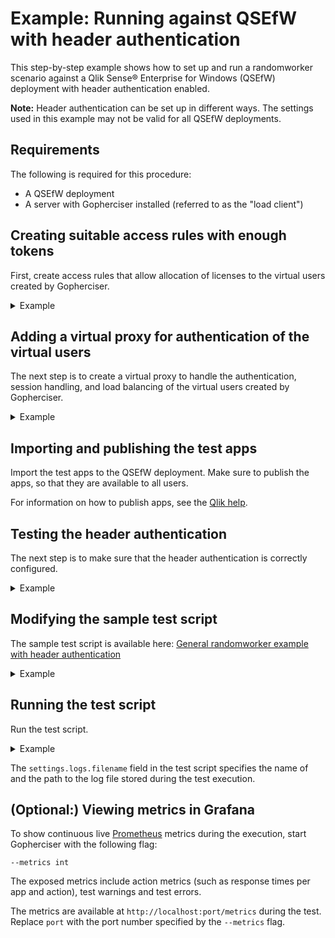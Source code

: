 # Example: Running against QSEfW with header authentication

This step-by-step example shows how to set up and run a randomworker scenario against a Qlik Sense® Enterprise for Windows (QSEfW) deployment with header authentication enabled.

**Note:** Header authentication can be set up in different ways. The settings used in this example may not be valid for all QSEfW deployments.

## Requirements

The following is required for this procedure:

* A QSEfW deployment
* A server with Gopherciser installed (referred to as the "load client")

## Creating suitable access rules with enough tokens

First, create access rules that allow allocation of licenses to the virtual users created by Gopherciser.

<details>
  
<summary>Example</summary>

In this example, a login access rule is used to allocate licenses to the virtual users created by Gopherciser. The rule allows users from a specific user directory ("anydir") to access the QSEfW deployment.

Do the following in the QSEfW deployment:

1. Open the Qlik® Management Console (QMC).
2. Go to **License management** > **Login access rules** > **Create new**.
3. Enter a name for the new login access rule in the **Name** field.
4. Enter the number of tokens allocated to the login access rule in the **Allocated tokens** field.
5. Select **Apply**. The **Create license rule** dialog appears with a default license rule selected. 
6. Select **Advanced** under **Properties** to display the code for the license rule.
7. Select **userDirectory** in the **name** drop-down.
8. Enter the name of the user directory ("anydir") in the empty field next to the **value** drop-down. 
9. Check that the code in the **Advanced** section is similar to the following: `((user.userDirectory="anydir"))`
10. Select **Apply** to create the login access rule.

For more information on how to create login access rules, see the [Qlik help](https://help.qlik.com/en-US/sense/Subsystems/ManagementConsole/Content/Sense_QMC/create-login-access.htm).

</details>

## Adding a virtual proxy for authentication of the virtual users

The next step is to create a virtual proxy to handle the authentication, session handling, and load balancing of the virtual users created by Gopherciser.

<details>

<summary>Example</summary>

Do the following in the QSEfW deployment:

1. Open the QMC.
2. Go to **Proxies**.
3. Select the proxy on the central node (**Central**) and then **Edit**.
4. Select **Virtual proxies** under **Associated items**.
5. Select **Add** > **Create new**.
6. Select **Authentication** and **Load balancing** under **Properties**.
7. Fill in the following in the **Identification** section:
   * **Description**: Enter a name for the new virtual proxy that will handle the virtual users ("virtualproxy" in this example).
   * **Prefix**: Enter the prefix to use for the new virtual proxy in the URL ("vp" in this example).
   * **Session cookie header name**: Enter the name of the http header to use for the session cookie ("X-Qlik-Session-header" in this example).
8. Fill in the following in the **Authentication** section:
   * **Anonymous access mode**: Select **No anonymous user** in the drop-down.
   * **Authentication method**: Select **Header authentication static user directory** (meaning that the user directory is set in the QMC - see **Header authentication static user directory** below) in the drop-down.
   * **Header authentication header name**: Enter the name of the http header that identifies users ("X-Qlik-User-header" in this example).
   * **Header authentication static user directory**: Enter the name of the user directory where additional information can be fetched for header authenticated users ("anydir" in this example).
9. Select **Add new server node** in the **Load balancing** section.
10. Select the engine nodes to load balance to and then select **Add**.
11. Select **Apply** to create the virtual proxy.

For information on how to create a virtual proxy, see the [Qlik help](https://help.qlik.com/en-US/sense/Subsystems/ManagementConsole/Content/Sense_QMC/create-virtual-proxy.htm).

</details>

## Importing and publishing the test apps

Import the test apps to the QSEfW deployment. Make sure to publish the apps, so that they are available to all users.

For information on how to publish apps, see the [Qlik help](https://help.qlik.com/en-US/sense/Subsystems/ManagementConsole/Content/Sense_QMC/publish-apps.htm).

## Testing the header authentication

The next step is to make sure that the header authentication is correctly configured.

<details>

<summary>Example</summary>

Do the following on the load client:

1. Install a plug-in that allows modification of http headers in the web browser (for example, "ModHeader" for the Google Chrome browser).
2. Enter the header name ("X-Qlik-User-header" in this example) in the **Header name** field in the browser plug-in.
3. Enter the name of the user ("anyuser" in this example) in the **Header value** field in the browser plug-in.
4. Go to the hub of the QSEfW deployment using the following URI (using "vp" as `<virtualproxyprefix>` in this example): `<hostname>/<virtualproxyprefix>/hub/`
5. If you can access the hub and the username entered in the **Header value** field is displayed, the virtual proxy with header authentication works.

</details>

## Modifying the sample test script

The sample test script is available here: [General randomworker example with header authentication](./examples/random-qsefw-header.json)

<details>

<summary>Example</summary>

Do the following on the load client:

1. Download the sample test script.
2. Modify the following fields to match the QSEfW setup configured above:
   * `connectionSettings.server`: The hostname of the QSEfW deployment.
   * `connectionSettings.virtualproxy`: The prefix for the virtual proxy that handles the virtual users ("vp" in this example).
   * `connectionSettings.headers`: The name of the http header that identifies users ("X-Qlik-User-header" in this example).
   * `loginSettings.settings.directory`: The name of the user directory ("anydir" in this example). The directory name is used by the login access rule to allocate licenses.
   * `scenario.action: OpenApp.settings.randomapps`: The names of the test apps.
3. Save the changes to the script.

</details>

## Running the test script

Run the test script.

<details>

<summary>Example</summary>

Do the following on the load client:

1. Open a Command Prompt.
2. Execute the following command (the actual command differs depending on platform - the example below is based on Linux Bash):

```
./gopherciser execute -c random-qsefw-header.json
```

</details>

The `settings.logs.filename` field in the test script specifies the name of and the path to the log file stored during the test execution.

## (Optional:) Viewing metrics in Grafana

To show continuous live [Prometheus](https://prometheus.io/) metrics during the execution, start Gopherciser with the following flag:
```
--metrics int
```
The exposed metrics include action metrics (such as response times per app and action), test warnings and test errors. 

The metrics are available at `http://localhost:port/metrics` during the test. Replace `port` with the port number specified by the `--metrics` flag.
